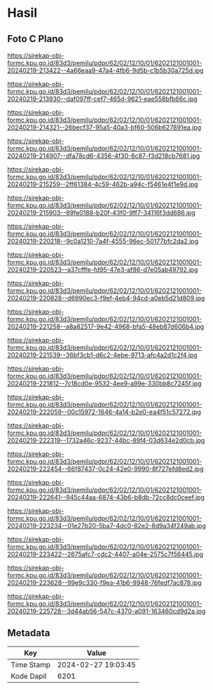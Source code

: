 # Hasil

## Foto C Plano

https://sirekap-obj-formc.kpu.go.id/83d3/pemilu/pdpr/62/02/12/10/01/6202121001001-20240219-213422--4a66eaa9-47a4-4fb6-9d5b-c1b5b30a725d.jpg

https://sirekap-obj-formc.kpu.go.id/83d3/pemilu/pdpr/62/02/12/10/01/6202121001001-20240219-213930--daf097ff-cef7-465d-9621-eae558bfb66c.jpg

https://sirekap-obj-formc.kpu.go.id/83d3/pemilu/pdpr/62/02/12/10/01/6202121001001-20240219-214321--26becf37-95a5-40a3-bf60-506b627891ea.jpg

https://sirekap-obj-formc.kpu.go.id/83d3/pemilu/pdpr/62/02/12/10/01/6202121001001-20240219-214907--dfa78cd6-4356-4f30-8c87-f3d218cb7681.jpg

https://sirekap-obj-formc.kpu.go.id/83d3/pemilu/pdpr/62/02/12/10/01/6202121001001-20240219-215259--2ff61384-4c59-462b-a94c-f5461e4f1e9d.jpg

https://sirekap-obj-formc.kpu.go.id/83d3/pemilu/pdpr/62/02/12/10/01/6202121001001-20240219-215903--89fe0188-b20f-43f0-9ff7-34116f3dd686.jpg

https://sirekap-obj-formc.kpu.go.id/83d3/pemilu/pdpr/62/02/12/10/01/6202121001001-20240219-220218--9c0a1210-7a4f-4555-96ec-50177bfc2da2.jpg

https://sirekap-obj-formc.kpu.go.id/83d3/pemilu/pdpr/62/02/12/10/01/6202121001001-20240219-220523--a37cfffe-fd95-47e3-af86-d7e05ab49792.jpg

https://sirekap-obj-formc.kpu.go.id/83d3/pemilu/pdpr/62/02/12/10/01/6202121001001-20240219-220828--d6990ec3-f9ef-4eb4-94cd-a0eb5d21d809.jpg

https://sirekap-obj-formc.kpu.go.id/83d3/pemilu/pdpr/62/02/12/10/01/6202121001001-20240219-221258--a8a82517-9e42-4968-bfa5-48eb87d606b4.jpg

https://sirekap-obj-formc.kpu.go.id/83d3/pemilu/pdpr/62/02/12/10/01/6202121001001-20240219-221539--36bf3cb1-d6c2-4ebe-9713-afc4a2d1c2f4.jpg

https://sirekap-obj-formc.kpu.go.id/83d3/pemilu/pdpr/62/02/12/10/01/6202121001001-20240219-221812--7c18cd0e-9532-4ee9-a99e-330bb8c7245f.jpg

https://sirekap-obj-formc.kpu.go.id/83d3/pemilu/pdpr/62/02/12/10/01/6202121001001-20240219-222059--00c15972-1646-4a14-b2e0-ea4f51c57272.jpg

https://sirekap-obj-formc.kpu.go.id/83d3/pemilu/pdpr/62/02/12/10/01/6202121001001-20240219-222319--1732a46c-9237-44bc-89f4-03d634e2d0cb.jpg

https://sirekap-obj-formc.kpu.go.id/83d3/pemilu/pdpr/62/02/12/10/01/6202121001001-20240219-222454--66f87437-0c24-42e0-9990-8f727efd8ed2.jpg

https://sirekap-obj-formc.kpu.go.id/83d3/pemilu/pdpr/62/02/12/10/01/6202121001001-20240219-222641--945c44aa-6874-43b6-b8db-72cc8dc0ceef.jpg

https://sirekap-obj-formc.kpu.go.id/83d3/pemilu/pdpr/62/02/12/10/01/6202121001001-20240219-223234--01e27b20-5ba7-4dc0-82e2-8d9a34f249ab.jpg

https://sirekap-obj-formc.kpu.go.id/83d3/pemilu/pdpr/62/02/12/10/01/6202121001001-20240219-223422--2675afc7-cdc2-4407-a04e-2575c7f56445.jpg

https://sirekap-obj-formc.kpu.go.id/83d3/pemilu/pdpr/62/02/12/10/01/6202121001001-20240219-223628--99e9c330-f9ea-41b6-9948-76fedf7ac878.jpg

https://sirekap-obj-formc.kpu.go.id/83d3/pemilu/pdpr/62/02/12/10/01/6202121001001-20240219-225728--3d44ab56-547c-4370-a091-163460cd9d2a.jpg


## Metadata

| Key        | Value               |
| ---------- | ------------------- |
| Time Stamp | 2024-02-27 19:03:45 |
| Kode Dapil | 6201                |



